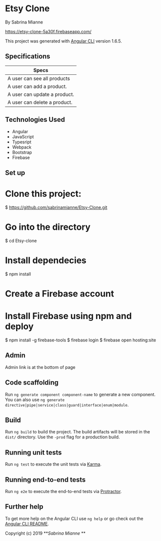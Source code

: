 # Etsy Clone
By Sabrina Mianne

https://etsy-clone-5a30f.firebaseapp.com/


This project was generated with [Angular CLI](https://github.com/angular/angular-cli) version 1.6.5.

## Specifications


| Specs  |
| ------------- |
| A user can see all products |
| A user can add a product.|
| A user can update a product.|
| A user can delete a product. |


## Technologies Used

* Angular
* JavaScript
* Typesript
* Webpack
* Bootstrap
* Firebase

## Set up

# Clone this project:
$ https://github.com/sabrinamianne/Etsy-Clone.git

# Go into the directory
$ cd Etsy-clone

# Install dependecies
$ npm install

# Create a Firebase account

# Install Firebase using npm and deploy
$ npm install -g firebase-tools
$ firebase login
$ firebase open hosting:site

## Admin
Admin link is at the bottom of page

## Code scaffolding

Run `ng generate component component-name` to generate a new component. You can also use `ng generate directive|pipe|service|class|guard|interface|enum|module`.

## Build

Run `ng build` to build the project. The build artifacts will be stored in the `dist/` directory. Use the `-prod` flag for a production build.

## Running unit tests

Run `ng test` to execute the unit tests via [Karma](https://karma-runner.github.io).

## Running end-to-end tests

Run `ng e2e` to execute the end-to-end tests via [Protractor](http://www.protractortest.org/).

## Further help

To get more help on the Angular CLI use `ng help` or go check out the [Angular CLI README](https://github.com/angular/angular-cli/blob/master/README.md).


Copyright (c) 2019 **_Sabrina Mianne_ **
